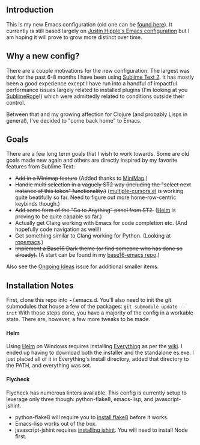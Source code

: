 Introduction
------------
This is my new Emacs configuration (old one can be [found here](https://github.com/ryanwersal/hipplej-emacs)). It currently is still based largely on [Justin Hipple's Emacs configuration](https://github.com/hipplej/hipplej-emacs) but I am hoping it will prove to grow more distinct over time.

Why a new config?
-----------------
There are a couple motivations for the new configuration. The largest was that for the past 6-8 months I have been using [Sublime Text 2](http://www.sublimetext.com/). It has mostly been a good experience except I have run into a handful of impactful performance issues largely related to installed plugins (I'm looking at you [SublimeRope](http://www.sublimetext.com/)!) which were admittedly related to conditions outside their control. 

Between that and my growing affection for Clojure (and probably Lisps in general), I've decided to "come back home" to Emacs. 

Goals
-----
There are a few long term goals that I wish to work towards. Some are old goals made new again and others are directly inspired by my favorite features from Sublime Text:

- ~~Add in a Minimap feature~~ (Added thanks to [MiniMap](http://www.emacswiki.org/emacs/MiniMap).)
- ~~Handle multi selection in a vaguely ST2 way (including the "select next instance of this token" functionality.)~~ ([multiple-cursors.el](https://github.com/magnars/multiple-cursors.el) is working quite beatifully so far. Need to figure out more home-row-centric keybinds though.)
- ~~Add some form of the "Go to Anything" panel from ST2.~~ ([Helm](https://github.com/emacs-helm/helm) is proving to be quite capable so far.)
- Actually get Clang working with Emacs for code completion etc. (And hopefully code navigation as well!)
- Get something similar to Clang working for Python. (Looking at [ropemacs](http://rope.sourceforge.net/ropemacs.html).)
- ~~Implement a Base16 Dark theme (or find someone who has done so already).~~ (A start can be found in my [base16-emacs repo](https://github.com/ryanwersal/base16-emacs/blob/master/base16-dark-theme.el).)

Also see the [Ongoing Ideas](https://github.com/ryanwersal/emacs-config/issues/1) issue for additional smaller items.

Installation Notes
------------------
First, clone this repo into ~/.emacs.d. You'll also need to init the git submodules that house a few of the packages: 
```git submodule update --init```
With those steps done, you have a majority of the config in a workable state. There are, however, a few more tweaks to be made.

#### Helm
Using [Helm](https://github.com/emacs-helm/helm) on Windows requires installing [Everything](http://www.voidtools.com/download.php) as per the [wiki](https://github.com/emacs-helm/helm/wiki#wiki-windowsspecificity). I ended up having to download both the installer and the standalone es.exe. I just placed all of it in Everything's install directory, added that directory to the PATH, and everything was set. 

#### Flycheck
Flycheck has numerous linters available. This config is currently setup to leverage only three though: python-flake8, emacs-lisp, and javascript-jshint. 
 - python-flake8 will require you to [install flake8](https://pypi.python.org/pypi/flake8) before it works.
 - Emacs-lisp works out of the box.
 - javascript-jshint requires [installing jshint](http://www.jshint.com/install/). You will need to install Node first.

